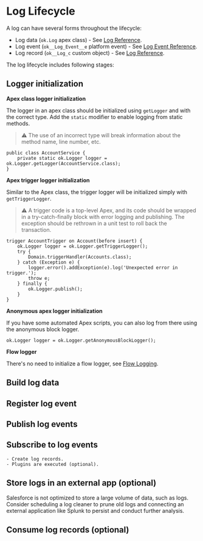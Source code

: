 # Log Lifecycle

A log can have several forms throughout the lifecycle:

-   Log data (`ok.Log` apex class) - See [Log Reference](../../reference/Log.md).
-   Log event (`ok__Log_Event__e` platform event) - See [Log Event Reference](../../reference/ok__Log_Event__e.md).
-   Log record (`ok__Log_c` custom object) - See [Log Reference](../../reference/ok__Log__c.md).

The log lifecycle includes following stages:

## Logger initialization

**Apex class logger initialization**

The logger in an apex class should be initialized using `getLogger` and with the correct type.
Add the `static` modifier to enable logging from static methods.

> ⚠ The use of an incorrect type will break information about the method name, line number, etc.

```apex
public class AccountService {
    private static ok.Logger logger = ok.Logger.getLogger(AccountService.class);
}
```

**Apex trigger logger initialization**

Similar to the Apex class, the trigger logger will be initialized simply with `getTriggerLogger`.

> ⚠ A trigger code is a top-level Apex, and its code should be wrapped in a try-catch-finally block with error logging and publishing.
> The exception should be rethrown in a unit test to roll back the transaction.

```apex
trigger AccountTrigger on Account(before insert) {
    ok.Logger logger = ok.Logger.getTriggerLogger();
    try {
        Domain.triggerHandler(Accounts.class);
    } catch (Exception e) {
        logger.error().addException(e).log('Unexpected error in trigger.');
        throw e;
    } finally {
        ok.Logger.publish();
    }
}
```

**Anonymous apex logger initialization**

If you have some automated Apex scripts, you can also log from there using the anonymous block logger.

```apex
ok.Logger logger = ok.Logger.getAnonymousBlockLogger();
```

**Flow logger**

There's no need to initialize a flow logger, see [Flow Logging](flow-logging.md).

## Build log data

## Register log event

## Publish log events

## Subscribe to log events

    - Create log records.
    - Plugins are executed (optional).

## Store logs in an external app (optional)

Salesforce is not optimized to store a large volume of data, such as logs.
Consider scheduling a log cleaner to prune old logs and connecting an external application like Splunk to persist and conduct further analysis.

## Consume log records (optional)
